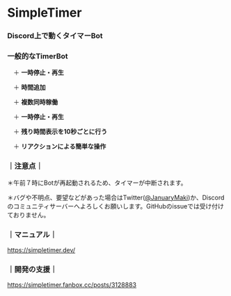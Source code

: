 # SimpleTimer
### Discord上で動くタイマーBot
###
### 一般的なTimerBot

　＋ **一時停止・再生**

　＋ **時間追加**

　＋ **複数同時稼働**

　＋ **一時停止・再生** 
 
　＋ **残り時間表示を10秒ごとに行う**

　＋ **リアクションによる簡単な操作**
### ｜注意点｜
＊午前７時にBotが再起動されるため、タイマーが中断されます。

＊バグや不明点、要望などがあった場合はTwitter([@JanuaryMaki](https://twitter.com/JanuaryMaki ))か、Discordのコミュニティサーバーへよろしくお願いします。GitHubのissueでは受け付けておりません。
###
### ｜マニュアル｜
https://simpletimer.dev/

###
### ｜開発の支援｜
https://simpletimer.fanbox.cc/posts/3128883

